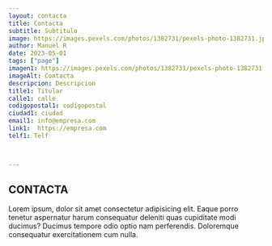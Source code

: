```yaml
---
layout: contacta
title: Contacta
subtitle: Subtitulo
image: https://images.pexels.com/photos/1382731/pexels-photo-1382731.jpeg?auto=compress&cs=tinysrgb&dpr=1&w=500
author: Manuel R
date: 2023-05-01
tags: ["page"]
imagen1: https://images.pexels.com/photos/1382731/pexels-photo-1382731.jpeg?auto=compress&cs=tinysrgb&dpr=1&w=500
imageAlt: Contacta
descripcion: Descripcion
title1: Titular
calle1: calle
codigopostal1: codigopostal
ciudad1: ciudad
email1: info@empresa.com
link1:  https://empresa.com
telf1: Telf



---
```

## CONTACTA
Lorem ipsum, dolor sit amet consectetur adipisicing elit. Eaque porro tenetur aspernatur harum consequatur deleniti quas cupiditate modi ducimus? Ducimus tempore odio optio nam perferendis. Doloremque consequatur exercitationem cum nulla.   
